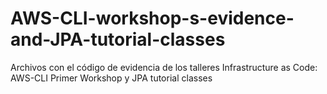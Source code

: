 # AWS-CLI-workshop-s-evidence-and-JPA-tutorial-classes
Archivos con el código de evidencia de los talleres Infrastructure as Code: AWS-CLI Primer Workshop y JPA tutorial classes
